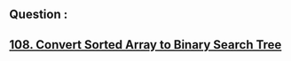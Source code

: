 ## Question : 
<h2> <a href="https://leetcode.com/problems/convert-sorted-array-to-binary-search-tree/">108. Convert Sorted Array to Binary Search Tree</a>
